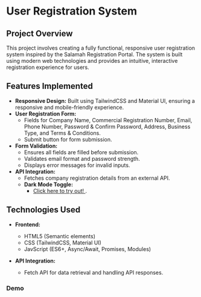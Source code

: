 # User Registration System

## Project Overview
This project involves creating a fully functional, responsive user registration system inspired by the Salamah Registration Portal. The system is built using modern web technologies and provides an intuitive, interactive registration experience for users.

## Features Implemented


- **Responsive Design:** Built using TailwindCSS and Material UI, ensuring a responsive and mobile-friendly experience.
- **User Registration Form:**
  - Fields for Company Name, Commercial Registration Number, Email, Phone Number, Password & Confirm Password, Address, Business Type, and Terms & Conditions.
  - Submit button for form submission.
- **Form Validation:**
  - Ensures all fields are filled before submission.
  - Validates email format and password strength.
  - Displays error messages for invalid inputs.
- **API Integration:**
  - Fetches company registration details from an external API.
  - **Dark Mode Toggle:**
    - <a href="https://salamah-regstration-portal.netlify.app/"> Click here to try out! </a>.
    
    
    
 

## Technologies Used
- **Frontend:**
  - HTML5 (Semantic elements)
  - CSS (TailwindCSS, Material UI)
  - JavScript (ES6+, Async/Await, Promises, Modules)
    
- **API Integration:**
  - Fetch API for data retrieval and handling API responses.
 
### Demo


